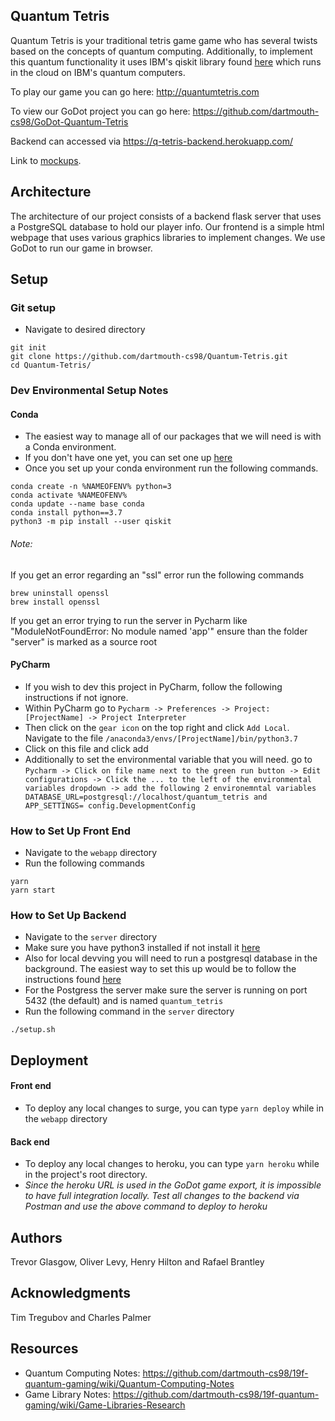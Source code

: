 ##  Quantum Tetris

Quantum Tetris is your traditional tetris game game who has several twists based on the concepts of quantum computing. Additionally, to implement this quantum functionality it uses IBM's qiskit library found [here](https://qiskit.org) which runs in the cloud on IBM's quantum computers.

To play our game you can go here: http://quantumtetris.com

To view our GoDot project you can go here: https://github.com/dartmouth-cs98/GoDot-Quantum-Tetris

Backend can accessed via https://q-tetris-backend.herokuapp.com/

Link to [mockups](https://www.figma.com/file/ry3c6LBXIAP5A63igUO6YE/Quantum-Tetris?node-id=0%3A1).
## Architecture

The architecture of our project consists of a backend flask server that uses a PostgreSQL database to hold our player info. Our frontend is a simple html webpage that uses various graphics libraries to implement changes. We use GoDot to run our game in browser.

## Setup
### Git setup
* Navigate to desired directory
```
git init
git clone https://github.com/dartmouth-cs98/Quantum-Tetris.git
cd Quantum-Tetris/
```
### Dev Environmental Setup Notes
#### Conda
* The easiest way to manage all of our packages that we will need is with a Conda environment.
* If you don't have one yet, you can set one up [here](https://anaconda.org/)
* Once you set up your conda environment run the following commands.
```
conda create -n %NAMEOFENV% python=3
conda activate %NAMEOFENV%
conda update --name base conda
conda install python==3.7
python3 -m pip install --user qiskit
```
###### Note:
If you get an error regarding an "ssl" error run the following commands
```
brew uninstall openssl
brew install openssl
```

If you get an error trying to run the server in Pycharm like "ModuleNotFoundError: No module named 'app'" ensure than the folder "server" is marked as a source root

#### PyCharm
* If you wish to dev this project in PyCharm, follow the following instructions if not ignore.
* Within PyCharm go to `Pycharm -> Preferences -> Project:[ProjectName] -> Project Interpreter`
* Then click on the `gear icon` on the top right and click `Add Local`. Navigate to the file `/anaconda3/envs/[ProjectName]/bin/python3.7`
* Click on this file and click add
* Additionally to set the environmental variable that you will need. go to `Pycharm -> Click on file name next to the green run button -> Edit configurations -> Click the ... to the left of the environmental variables dropdown -> add the following 2 environemntal variables DATABASE_URL=postgresql://localhost/quantum_tetris and APP_SETTINGS= config.DevelopmentConfig `

### How to Set Up Front End
* Navigate to the `webapp` directory
* Run the following commands
```
yarn
yarn start
```

### How to Set Up Backend
* Navigate to the `server` directory
* Make sure you have python3 installed if not install it [here]( https://www.python.org/downloads/)
* Also for local devving you will need to run a postgresql database in the background. The easiest way to set this up would be to follow the instructions found [here](https://postgresapp.com/)
* For the Postgress the server make sure the server is running on port 5432 (the default) and is named `quantum_tetris`
* Run the following command in the `server` directory
```
./setup.sh
```

## Deployment

#### Front end
* To deploy any local changes to surge, you can type `yarn deploy` while in the `webapp` directory
#### Back end
* To deploy any local changes to heroku, you can type `yarn heroku` while in the project's root directory.
* *Since the heroku URL is used in the GoDot game export, it is impossible to have full integration locally. Test all changes to the backend via Postman and use the above command to deploy to heroku*
## Authors
Trevor Glasgow, Oliver Levy, Henry Hilton and Rafael Brantley

## Acknowledgments
Tim Tregubov and Charles Palmer

## Resources

* Quantum Computing Notes: https://github.com/dartmouth-cs98/19f-quantum-gaming/wiki/Quantum-Computing-Notes
* Game Library Notes: https://github.com/dartmouth-cs98/19f-quantum-gaming/wiki/Game-Libraries-Research
